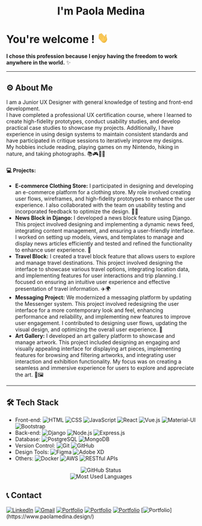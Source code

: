 <h1 align="center">I'm Paola Medina</h1>
<h1 align="left">You're welcome ! <img src="https://raw.githubusercontent.com/ABSphreak/ABSphreak/master/gifs/Hi.gif" width="30px"></h1>

**I chose this profession because I enjoy having the freedom to work anywhere in the world.** :sparkles:

***

## ⚙️ About Me
I am a Junior UX Designer with general knowledge of testing and front-end development.  
I have completed a professional UX certification course, where I learned to create high-fidelity prototypes, conduct usability studies, and develop practical case studies to showcase my projects. Additionally, I have experience in using design systems to maintain consistent standards and have participated in critique sessions to iteratively improve my designs.  
My hobbies include reading, playing games on my Nintendo, hiking in nature, and taking photographs. 📚🎮🌲📸

<h4>💻 Projects:</h4>
<ul>
<li><strong>E-commerce Clothing Store:</strong> I participated in designing and developing an e-commerce platform for a clothing store. My role involved creating user flows, wireframes, and high-fidelity prototypes to enhance the user experience. I also collaborated with the team on usability testing and incorporated feedback to optimize the design. 👗🛒</li>
<li><strong>News Block in Django:</strong> I developed a news block feature using Django. This project involved designing and implementing a dynamic news feed, integrating content management, and ensuring a user-friendly interface. I worked on setting up models, views, and templates to manage and display news articles efficiently and tested and refined the functionality to enhance user experience. 📰</li>
<li><strong>Travel Block:</strong> I created a travel block feature that allows users to explore and manage travel destinations. This project involved designing the interface to showcase various travel options, integrating location data, and implementing features for user interactions and trip planning. I focused on ensuring an intuitive user experience and effective presentation of travel information. ✈️🌍</li>
<li><strong>Messaging Project:</strong> We modernized a messaging platform by updating the Messenger system. This project involved redesigning the user interface for a more contemporary look and feel, enhancing performance and reliability, and implementing new features to improve user engagement. I contributed to designing user flows, updating the visual design, and optimizing the overall user experience. 💬</li>
<li><strong>Art Gallery:</strong> I developed an art gallery platform to showcase and manage artwork. This project included designing an engaging and visually appealing interface for displaying art pieces, implementing features for browsing and filtering artworks, and integrating user interaction and exhibition functionality. My focus was on creating a seamless and immersive experience for users to explore and appreciate the art. 🎨🖼️</li>
</ul>

***

## 🛠 Tech Stack
<ul>
<li>Front-end: 
    <img src="https://img.shields.io/badge/HTML-E34F26?style=flat-square&logo=html5&logoColor=white" alt="HTML" />
    <img src="https://img.shields.io/badge/CSS-1572B6?style=flat-square&logo=css3&logoColor=white" alt="CSS" />
    <img src="https://img.shields.io/badge/JavaScript-F7DF1E?style=flat-square&logo=javascript&logoColor=black" alt="JavaScript" />
    <img src="https://img.shields.io/badge/React-61DAFB?style=flat-square&logo=react&logoColor=black" alt="React" />
    <img src="https://img.shields.io/badge/Vue.js-4FC08D?style=flat-square&logo=vue.js&logoColor=white" alt="Vue.js" />
    <img src="https://img.shields.io/badge/Material-UI-0081CB?style=flat-square&logo=material-ui&logoColor=white" alt="Material-UI" />
    <img src="https://img.shields.io/badge/Bootstrap-7952B3?style=flat-square&logo=bootstrap&logoColor=white" alt="Bootstrap" />
</li>
<li>Back-end:
    <img src="https://img.shields.io/badge/Django-092E20?style=flat-square&logo=django&logoColor=white" alt="Django" />
    <img src="https://img.shields.io/badge/Node.js-339933?style=flat-square&logo=node.js&logoColor=white" alt="Node.js" />
    <img src="https://img.shields.io/badge/Express.js-000000?style=flat-square&logo=express&logoColor=white" alt="Express.js" />
</li>
<li>Database:
    <img src="https://img.shields.io/badge/PostgreSQL-4169E1?style=flat-square&logo=postgresql&logoColor=white" alt="PostgreSQL" />
    <img src="https://img.shields.io/badge/MongoDB-47A248?style=flat-square&logo=mongodb&logoColor=white" alt="MongoDB" />
</li>
<li>Version Control:
    <img src="https://img.shields.io/badge/Git-F05032?style=flat-square&logo=git&logoColor=white" alt="Git" />
    <img src="https://img.shields.io/badge/GitHub-181717?style=flat-square&logo=github&logoColor=white" alt="GitHub" />
</li>
<li>Design Tools:
    <img src="https://img.shields.io/badge/Figma-F24E1E?style=flat-square&logo=figma&logoColor=white" alt="Figma" />
    <img src="https://img.shields.io/badge/Adobe%20XD-FF61F6?style=flat-square&logo=adobe-xd&logoColor=white" alt="Adobe XD" />
</li>
<li>Others:
    <img src="https://img.shields.io/badge/Docker-2496ED?style=flat-square&logo=docker&logoColor=white" alt="Docker" />
    <img src="https://img.shields.io/badge/AWS-232F3E?style=flat-square&logo=amazon-aws&logoColor=white" alt="AWS" />
    <img src="https://img.shields.io/badge/RESTful%20APIs-25A27F?style=flat-square&logo=api&logoColor=white" alt="RESTful APIs" />
</li>
</ul>

<p align="center">
<img src="https://github-readme-stats.vercel.app/api?username=paodesign&count_private=true&show_icons=true&theme=great-gatsby" alt="GitHub Status"/><br>
<img width="492px" src="https://github-readme-stats.vercel.app/api/top-langs/?username=paodesign&show_icons=true&layout=compact&theme=great-gatsby" alt="Most Used Languages">
</p>

## :telephone_receiver: Contact
[![LinkedIn](https://img.shields.io/badge/-LinkedIn-0077B5?style=flat-square&logo=LinkedIn&logoColor=white)](https://www.linkedin.com/in/pao-design)
[![Gmail](https://img.shields.io/badge/-Gmail-c14438?style=flat-square&logo=Gmail&logoColor=white)](mailto:paolamedina.designer@gmail.com)
[![Portfolio](https://img.shields.io/badge/-Portfolio-000000?style=flat-square&logo=InternetExplorer&logoColor=white)](https://www.paolamedina.design/)
[![Portfolio](https://img.shields.io/badge/-Portfolio-F57F20?style=flat-square&logo=InternetExplorer&logoColor=white)](https://www.paolamedina.design/)
[![Portfolio](https://img.shields.io/badge/-Portfolio-%23F57F20%2C%20%23AA00FF?style=flat-square&logo=InternetExplorer&logoColor=white)](https://www.paolamedina.design/)
[![Portfolio](https://img.shields.io/badge/-Portfolio-%23F57F20%2C%20%23AA00FF?style=flat-square&logo=(https://drive.google.com/drive/u/1/my-drive)&logoColor=white)](https://www.paolamedina.design/)

















